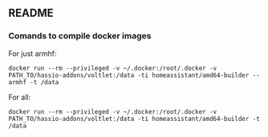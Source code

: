 ## README

### Comands to compile docker images

For just armhf:

```
docker run --rm --privileged -v ~/.docker:/root/.docker -v PATH_TO/hassio-addons/voltlet:/data -ti homeassistant/amd64-builder --armhf -t /data
```

For all:

```
docker run --rm --privileged -v ~/.docker:/root/.docker -v PATH_TO/hassio-addons/voltlet:/data -ti homeassistant/amd64-builder -t /data
```
